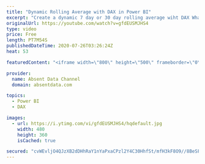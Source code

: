 ```yaml
---
title: "Dynamic Rolling Average with DAX in Power BI"
excerpt: "Create a dynamic 7 day or 30 day rolling average wiht DAX What-IF parameters with ease. Create a dynmaic dashboard board that provides immedicate insight. \r \r Check me out on Linkedin:\r www.linkedin.com/in/gaelimholland"
originalUrl: https://youtube.com/watch?v=gfdEUSMJHS4
type: video
price: Free
length: PT7M54S
publishedDateTime: 2020-07-26T03:26:24Z
heat: 53

featuredContent: "<iframe width=\"800\" height=\"500\" frameborder=\"0\" src=\"https://www.youtube.com/embed/gfdEUSMJHS4\" allow=\"accelerometer; autoplay; encrypted-media; gyroscope; picture-in-picture\" allowfullscreen></iframe>"

provider:
  name: Absent Data Channel
  domain: absentdata.com

topics:
  - Power BI
  - DAX

images:
  - url: https://i.ytimg.com/vi/gfdEUSMJHS4/hqdefault.jpg
    width: 480
    height: 360
    isCached: true

secured: "cvWEvljO4QJzXB2dDHhRaY1nYaPxaCPzl2Y4C30HhfSt/mfH3kF8O9//8BeSF58LnUGu6K4dJRr9H03cPK6w3SqGt+SHqcR3HiNTGaYuTjC9ygHvqOwaY1gw53eH7gPTGWeIr/fy+OCLITyvtZK6zJNM/P6pRFWaXRzlujW7mH9dG3w5ScI0d/dh0M6fygAeBNZv90T/siK9d7IRKmNSzmeIJtiJ0KZDFPUlKrOmupSYq7YGlwOIUqDjSQf8B6e1IKQUeScvNkxTktrm45B0n0WcPi4JLPLwHesbLDVj0OURjS4Hn2+Mmj+zhoWFPsdOQ/vPaHP6YOXW11qtSNgJZ9hIXbqrnMyr8VjLLuODCykvkLnatpwnTYyCFN841Z1aErt0/QSkzLzjIKzhEVDCelEYH3Pme2gy4TceRCR+eqM=;ClCf9pXWc/FPfOibh+xKtg=="
---
```


